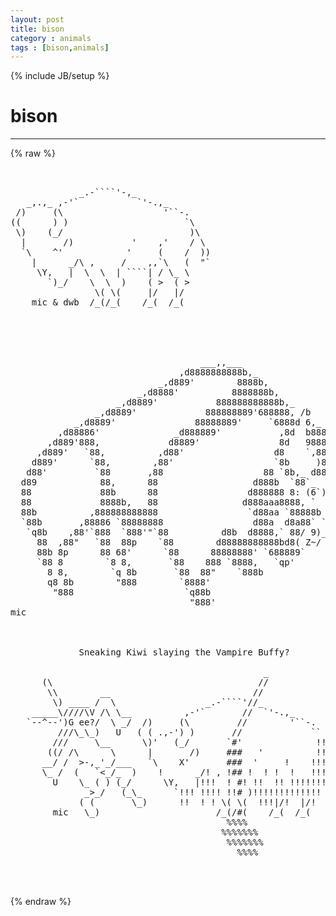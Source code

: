 ```yaml
---
layout: post
title: bison
category : animals
tags : [bison,animals]
---
```

{% include JB/setup %}
# bison
---
{% raw %}
<pre>


             _.-````&#039;-,_
   _,.,_ ,-&#039;`           `&#039;-.,_
 /)     (\                   &#039;``-.
((      ) )                      `\
 \)    (_/                        )\
  |       /)           &#039;    ,&#039;    / \
  `\    ^&#039;            &#039;     (    /  ))
    |      _/\ ,     /    ,,`\   (  &quot;`
     \Y,   |  \  \  | ````| / \_ \
       `)_/    \  \  )    ( &gt;  ( &gt;
                \( \(     |/   |/
    mic &amp; dwb  /_(/_(    /_(  /_(





                                    ___,,___
                                ,d8888888888b,_
                            _,d889&#039;        8888b,
                        _,d8888&#039;          8888888b,
                    _,d8889&#039;           888888888888b,_
                _,d8889&#039;             888888889&#039;688888, /b
            _,d8889&#039;               88888889&#039;     `6888d 6,_
         ,d88886&#039;              _d888889&#039;           ,8d  b888b,  d\
       ,d889&#039;888,             d8889&#039;               8d   9888888Y  )
     ,d889&#039;   `88,          ,d88&#039;                 d8    `,88aa88 9
    d889&#039;      `88,        ,88&#039;                   `8b     )88a88&#039;
   d88&#039;         `88       ,88                   88 `8b,_ d888888
  d89            88,      88                  d888b  `88`_  8888
  88             88b      88                 d888888 8: (6`) 88&#039;)
  88             8888b,   88                d888aaa8888, `   &#039;Y&#039;
  88b          ,888888888888                 `d88aa `88888b ,d8
  `88b       ,88886 `88888888                 d88a  d8a88` `8/
   `q8b    ,88&#039;`888  `888&#039;&quot;`88          d8b  d8888,` 88/ 9)_6
     88  ,88&quot;   `88  88p    `88        d88888888888bd8( Z~/
     88b 8p      88 68&#039;      `88      88888888&#039; `688889`
     `88 8        `8 8,       `88    888 `8888,   `qp&#039;
       8 8,        `q 8b       `88  88&quot;    `888b
       q8 8b        &quot;888        `8888&#039;
        &quot;888                     `q88b
                                  &quot;888&#039;
mic



             Sneaking Kiwi slaying the Vampire Buffy?

                                                _
      (\                                       //
       \\        __                           //
        \) ____ /  \                 _.-````&#039;//_
    _____\////\V /\ \__          ,-&#039;`       //  `&#039;-.,_
   `--^--&#039;)G ee?/  \ _/  /)     (\         //        &#039;``-.
         ///\_\_)   U   ( ( .,-&#039;) )       //             ``
        ///     \__      \)&#039;   (_/       `#&#039;              !!
       ((/ /\      \      |       /)     ###   &#039;          !!!
      __/ /  &gt;-,_&#039;_/___   `\    X&#039;       ###  &#039;     !    !!!!
      \_ /  (   `&lt;_/_  )    !      _/! , !## !  ! !  !   !!!
        U    \_ ( ) (_/      \Y,   |!!!  ! #! !!  !! !!!!!!!
              _&gt;_/   (_\_      `!!! !!!! !!# )!!!!!!!!!!!!!
             ( (       \_)      !!  ! ! \( \(  !!!|/!  |/!
        mic   \_)                      /_(/#(    /_(  /_(
                                         %%%%
                                        %%%%%%%
                                         %%%%%%%
                                           %%%%


 </pre>
{% endraw %}
